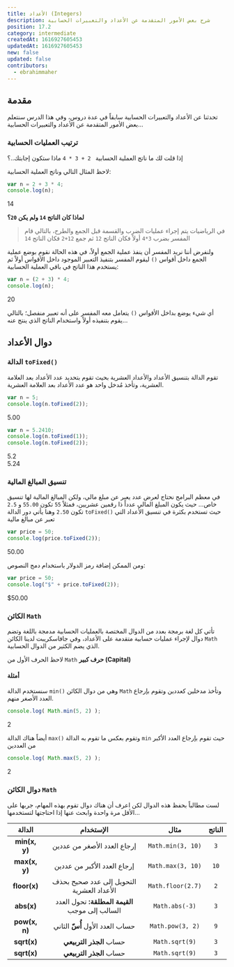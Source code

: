 ```yaml
---
title: اﻷعداد (Integers)
description: شرح بعض اﻷمور المتقدمة عن الأعداد والتعبيرات الحسابية
position: 17.2
category: intermediate
createdAt: 1616927605453
updatedAt: 1616927605453
new: false
updated: false
contributors:
  - ebrahimmaher
---
```

<!-- https://www.w3schools.com/js/js_number_methods.asp -->

## مقدمة
تحدثنا عن اﻷعداد والتعبيرات الحسابية سابقاً في عدة دروس، وفي هذا الدرس سنتعلم بعض اﻷمور المتقدمة عن الأعداد والتعبيرات الحسابية...


### ترتيب العمليات الحسابية
إذا قلت لك ما ناتج العملية الحسابية ` 2 + 3 * 4` ماذا ستكون إجابتك..؟

لاحظ المثال التالي وناتج العملية الحسابية:
```js
var n = 2 + 3 * 4;
console.log(n);
```
<code-result>
14
</code-result>
<br>

**لماذا كان الناتج `14` ولم يكن `20`؟**
> في الرياضيات يتم إجراء عمليات الضرب والقسمة قبل الجمع والطرح، بالتالي قام المفسر بضرب `3*4` أولاً فكان الناتج `12` ثم جمع `12+2` فكان الناتج `14`

ولنفرض أننا نريد المفسر أن ينفذ عملية الجمع أولاً، في هذه الحالة نقوم بوضع عملية الجمع داخل أقواس `()` ليقوم المفسر بتنفيذ التعبير الموجود داخل اﻷقواس أولاً ثم يستخدم هذا الناتج في باقي العملية الحسابية:

```js
var n = (2 + 3) * 4;
console.log(n);
```
<code-result>
20
</code-result>

<base-alert type="info">

أي شيء يوضع بداخل اﻷقواس `()` يتعامل معه المفسر على أنه تعبير منفصل؛ بالتالي يقوم بتنفيذه أولاً واستخدام الناتج الذي ينتج عنه...

</base-alert>

## دوال الأعداد
### الدالة `toFixed()`
تقوم الدالة بتنسيق الأعداد واﻷعداد العشرية بحيث تقوم بتحديد عدد اﻷعداد بعد العلامة العشرية، وتأخذ مُدخل واحد هو عدد اﻷعداد بعد العلامة العشرية.
```js
var n = 5;
console.log(n.toFixed(2));
```
<code-result>
5.00
</code-result>

```js
var n = 5.2410;
console.log(n.toFixed(1));
console.log(n.toFixed(2));
```
<code-result>
5.2
<br>
5.24
</code-result>


### تنسيق المبالغ المالية
في معظم البرامج نحتاج لعرض عدد يعبر عن مبلغ مالي، ولكن المبالغ المالية لها تنسيق خاص... حيث يكون المبلغ المالي عدداً ذا رقمين عشريين، فمثلاً `55` تكون `55.00` و `2.5` تكون `2.50` وهنا يأتي دور الدالة `toFixed()` حيث تستخدم بكثرة في تنسيق اﻷعداد التي تعبر عن مبالغ مالية

```js
var price = 50;
console.log(price.toFixed(2));
```
<code-result>
50.00
</code-result>

ومن الممكن إضافة رمز الدولار باستخدام دمج النصوص:

```js
var price = 50;
console.log("$" + price.toFixed(2));
```
<code-result>
$50.00
</code-result>

### الكائن `Math`
تأتي كل لغة برمجة بعدد من الدوال المختصة بالعمليات الحسابية مدمجة باللغة وتضم دوال لإجراء عمليات حسابية متقدمة على اﻷعداد، وفي جافاسكريبت لدينا الكائن `Math` الذي يضم الكثير من الدوال الحسابية.

<base-alert type="warning">

لاحظ الحرف اﻷول من `Math` **حرف كبير (Capital)**

</base-alert>

#### أمثلة
سنستخدم الدالة `min()` وهي من دوال الكائن `Math` وتأخذ مدخلين كعددين وتقوم بإرجاع العدد اﻷصغر منهم.
```js
console.log( Math.min(5, 2) );
```
<code-result>
2
</code-result>

أيضاً هناك الدالة `max()` وتقوم بعكس ما تقوم به الدالة `min` حيث تقوم بإرجاع العدد اﻷكبر من العددين
```js
console.log( Math.max(5, 2) );
```
<code-result>
2
</code-result>

### دوال الكائن `Math`
لست مطالباً بحفظ هذه الدوال لكن اعرف أن هناك دوال تقوم بهذه المهام، جربها على اﻷقل مرة واحدة وابحث عنها إذا احتاجتها لتستخدمها...


|الدالة|اﻹستخدام|مثال|الناتج|
|:-----:|:-------:|:----:|:----:|
|**min(x, y)**|إرجاع العدد اﻷصغر من عددين|`Math.min(3, 10)`|`3`|
|**max(x, y)**|إرجاع العدد اﻷكبر من عددين|`Math.max(3, 10)`|`10`|
|**floor(x)**|التحويل إلى عدد صحيح بحذف اﻷعداد العشرية|`Math.floor(2.7)`|`2`|
|**abs(x)**|**القيمة المطلقة:** تحول العدد السالب إلى موجب|`Math.abs(-3)`|`3`|
|**pow(x, n)**|حساب العدد اﻷول **أُسّ** الثاني|`Math.pow(3, 2)`|`9`|
|**sqrt(x)**|حساب **الجذر التربيعي**|`Math.sqrt(9)`|`3`|
|**sqrt(x)**|حساب **الجذر التربيعي**|`Math.sqrt(9)`|`3`|

<!-- |**random()**|إرجاع رقم عشوائي بين 0 و 1|`Math.random()`|`0.13656211039`| -->


<!-- round() && rounde() vs floor() -->
<!-- random() -->
